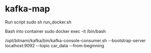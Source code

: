 # kafka-map
Run script
sudo sh run_docker.sh

Bash into container
sudo docker exec -it <mycontainer> /bin/bash

/opt/bitnami/kafka/bin/kafka-console-consumer.sh --bootstrap-server localhost:9092 --topic car_data --from-beginning

